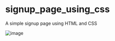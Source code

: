 # signup_page_using_css
A simple signup page using HTML and CSS

![image](https://user-images.githubusercontent.com/35757592/225699209-7d3263f0-eabc-4acb-b80b-b8da9d3de688.png)
